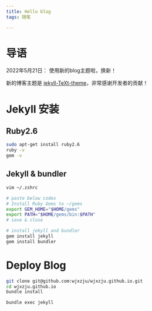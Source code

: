 ```yaml
---
title: Hello blog
tags: 随笔

---
```


# 导语

2022年5月21日： 使用新的blog主题啦，换新！

新的博客主题是 [jekyll-TeXt-theme](https://github.com/kitian616/jekyll-TeXt-theme)，非常感谢开发者的贡献！

# Jekyll 安装

## Ruby2.6

```bash
sudo apt-get install ruby2.6
ruby -v
gem -v
```

## Jekyll & bundler

```bash
vim ~/.zshrc

# paste below codes
# Install Ruby Gems to ~/gems
export GEM_HOME="$HOME/gems"
export PATH="$HOME/gems/bin:$PATH"
# save & close

# install jekyll and bundler
gem install jekyll
gem install bundler
```

# Deploy Blog

```bash
git clone git@github.com:wjxzju/wjxzju.github.io.git
cd wjxzju.github.io
bundle install

bundle exec jekyll
```
